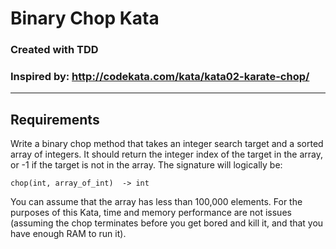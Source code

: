 ﻿# Binary Chop Kata
### Created with TDD
### Inspired by: http://codekata.com/kata/kata02-karate-chop/

---

## Requirements

Write a binary chop method that takes an integer search target and a sorted array of integers. 
It should return the integer index of the target in the array, or -1 if the target is not in the array. 
The signature will logically be:

```
chop(int, array_of_int)  -> int
```

You can assume that the array has less than 100,000 elements. 
For the purposes of this Kata, time and memory performance are not issues 
(assuming the chop terminates before you get bored and kill it, and that you have enough RAM to run it).